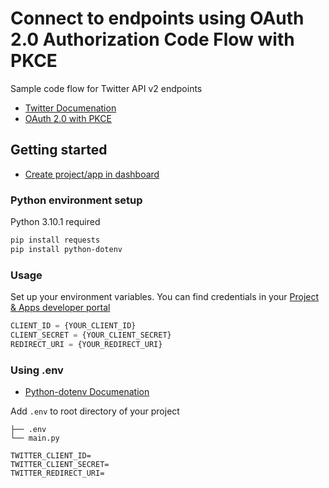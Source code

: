 # Connect to endpoints using OAuth 2.0 Authorization Code Flow with PKCE

Sample code flow for Twitter API v2 endpoints 
* [Twitter Documenation](https://developer.twitter.com/en/docs/twitter-api/getting-started/about-twitter-api)
* [OAuth 2.0 with PKCE](https://developer.twitter.com/en/docs/authentication/oauth-2-0/user-access-token)

## Getting started 
* [Create project/app in dashboard](https://developer.twitter.com/en/portal/dashboard)

### Python environment setup 
Python 3.10.1 required

```bash
pip install requests
pip install python-dotenv
```
### Usage
Set up your environment variables. You can find credentials in your [Project & Apps developer portal](https://developer.twitter.com/en/portal/dashboard) 

```python
CLIENT_ID = {YOUR_CLIENT_ID}
CLIENT_SECRET = {YOUR_CLIENT_SECRET}
REDIRECT_URI = {YOUR_REDIRECT_URI}
``` 

### Using .env 
* [Python-dotenv Documenation](https://pypi.org/project/python-dotenv/)

Add `.env` to root directory of your project
```
├── .env
└── main.py
```

```
TWITTER_CLIENT_ID=
TWITTER_CLIENT_SECRET=
TWITTER_REDIRECT_URI=
```
